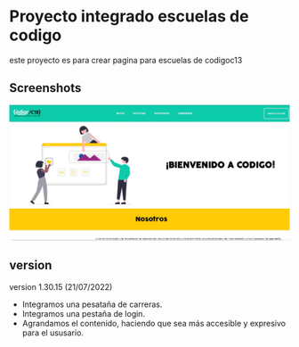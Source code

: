 # Proyecto integrado escuelas de codigo

este proyecto es para crear pagina para escuelas de codigoc13


## Screenshots

![App Screenshot](https://raw.githubusercontent.com/JMosqb11/Integration-Project/master/Captura%20de%20pantalla%202022-07-15%20234208.jpg)

## version

version 1.30.15 (21/07/2022)

- Integramos una pesataña de carreras.
- Integramos una pestaña de login.
- Agrandamos el contenido, haciendo que sea más accesible y expresivo para el ususario.
